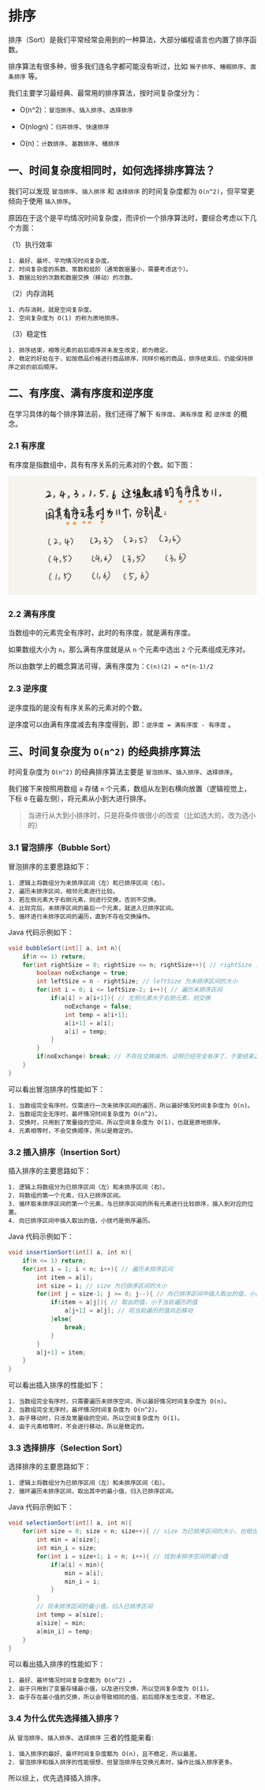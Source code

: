 # 排序

排序（Sort）是我们平常经常会用到的一种算法，大部分编程语言也内置了排序函数。

排序算法有很多种，很多我们连名字都可能没有听过，比如 `猴子排序`、`睡眠排序`、`面条排序` 等。

我们主要学习最经典、最常用的排序算法，按时间复杂度分为：

* O(n^2)：`冒泡排序`、`插入排序`、`选择排序`

* O(nlogn)：`归并排序`、`快速排序`

* O(n)：`计数排序`、`基数排序`、`桶排序`

## 一、时间复杂度相同时，如何选择排序算法？

我们可以发现 `冒泡排序`、`插入排序` 和 `选择排序` 的时间复杂度都为 `O(n^2)`，但平常更倾向于使用 `插入排序`。

原因在于这个是平均情况时间复杂度，而评价一个排序算法时，要综合考虑以下几个方面：

（1）执行效率

```
1. 最好、最坏、平均情况时间复杂度。
2. 时间复杂度的系数、常数和低阶（通常数据量小，需要考虑这个）。
3. 数据比较的次数和数据交换（移动）的次数。
```

（2）内存消耗

```
1. 内存消耗，就是空间复杂度。
2. 空间复杂度为 O(1) 的称为原地排序。
```

（3）稳定性

```
1. 排序结束，相等元素的前后顺序并未发生改变，即为稳定。
2. 稳定的好处在于，如按商品价格进行商品排序，同样价格的商品，排序结束后，仍能保持排序之前的前后顺序。
```

## 二、有序度、满有序度和逆序度

在学习具体的每个排序算法前，我们还得了解下 `有序度`、`满有序度` 和 `逆序度` 的概念。

### 2.1 有序度

有序度是指数组中，具有有序关系的元素对的个数。如下图：

![有序度](img/order-degree.jpg)

### 2.2 满有序度

当数组中的元素完全有序时，此时的有序度，就是满有序度。

如果数组大小为 `n`，那么满有序度就是从 `n` 个元素中选出 `2` 个元素组成无序对。

所以由数学上的概念算法可得，满有序度为：`C(n)(2) = n*(n-1)/2`

### 2.3 逆序度

逆序度指的是没有有序关系的元素对的个数。

逆序度可以由满有序度减去有序度得到，即：`逆序度 = 满有序度 - 有序度` 。

## 三、时间复杂度为 `O(n^2)` 的经典排序算法

时间复杂度为 `O(n^2)` 的经典排序算法主要是 `冒泡排序`、`插入排序`、`选择排序`。

我们接下来按照用数组 `a` 存储 `n` 个元素，数组从左到右横向放置（逻辑视觉上，下标 `0` 在最左侧），将元素从小到大进行排序。

> 当进行从大到小排序时，只是将条件做很小的改变（比如选大的，改为选小的）

### 3.1 冒泡排序（Bubble Sort）

冒泡排序的主要思路如下：

```
1. 逻辑上将数组分为未排序区间（左）和已排序区间（右）。
2. 遍历未排序区间，相邻元素进行比较。
3. 若左侧元素大于右侧元素，则进行交换，否则不交换。
4. 比较完后，未排序区间的最后一个元素，就进入已排序区间。
5. 循环进行未排序区间的遍历，直到不存在交换操作。
```

Java 代码示例如下：

```java
void bubbleSort(int[] a, int n){
    if(n <= 1) return;
    for(int rightSize = 0; rightSize <= n; rightSize++){ // rightSize 为已排序区间的大小
        boolean noExchange = true; 
        int leftSize = n - rightSize; // leftSize 为未排序区间的大小
        for(int i = 0; i <= leftSize-2; i++){ // 遍历未排序区间
            if(a[i] > a[i+1]){ // 左侧元素大于右侧元素，则交换
                noExchange = false;
                int temp = a[i+1];
                a[i+1] = a[i];
                a[i] = temp;
            }
        }
        if(noExchange) break; // 不存在交换操作，证明已经完全有序了，于是结束之后的循环 
    }
}
```

可以看出冒泡排序的性能如下：

```
1. 当数组完全有序时，仅需进行一次未排序区间的遍历，所以最好情况时间复杂度为 O(n)。
2. 当数组完全无序时，最坏情况时间复杂度为 O(n^2)。
3. 交换时，只用到了常量级的空间，所以空间复杂度为 O(1)，也就是原地排序。
4. 元素相等时，不会交换顺序，所以是稳定的。
```

### 3.2 插入排序（Insertion Sort）

插入排序的主要思路如下：

```
1. 逻辑上将数组分为已排序区间（左）和未排序区间（右）。
2. 将数组的第一个元素，归入已排序区间。
3. 循环取未排序区间的第一个元素，与已排序区间的所有元素进行比较排序，插入到对应的位置。
4. 向已排序区间中插入取出的值，小技巧是倒序遍历。
```

Java 代码示例如下：

```java
void insertionSort(int[] a, int n){
    if(n <= 1) return;
    for(int i = 1; i < n; i++){ // 遍历未排序区间
        int item = a[i];
        int size = i; // size 为已排序区间的大小
        for(int j = size-1; j >= 0; j--){ // 向已排序区间中插入取出的值，小技巧是倒序遍历
            if(item < a[j]){ // 取出的值，小于当前遍历的值
                a[j+1] = a[j]; // 将当前遍历的值向后移动
            }else{
                break;
            }
        }
        a[j+1] = item;
    }
}
```

可以看出插入排序的性能如下：

```
1. 当数组完全有序时，只需要遍历未排序空间，所以最好情况时间复杂度为 O(n)。
2. 当数组完全无序时，最坏情况时间复杂度为 O(n^2)。
3. 由于移动时，只涉及常量级的空间，所以空间复杂度为 O(1)。
4. 由于元素相等时，不会进行移动，所以是稳定的。
```

### 3.3 选择排序（Selection Sort）

选择排序的主要思路如下：

```
1. 逻辑上将数组分为已排序区间（左）和未排序区间（右）。
2. 循环遍历未排序区间，取出其中的最小值，归入已排序区间。
```

Java 代码示例如下：

```java
void selectionSort(int[] a, int n){
    for(int size = 0; size < n; size++){ // size 为已排序区间的大小，也相当于未排序区间的起始下标
        int min = a[size];
        int min_i = size;
        for(int i = size+1; i < n; i++){ // 找到未排序空间的最小值
            if(a[i] < min){
                min = a[i];
                min_i = i;
            }
        }
        // 将未排序区间的最小值，归入已排序区间
        int temp = a[size];
        a[size] = min;
        a[min_i] = temp;
    }
}
```

可以看出插入排序的性能如下：

```
1. 最好、最坏情况时间复杂度都为 O(n^2) 。
2. 由于只用到了变量存储最小值，以及进行交换，所以空间复杂度为 O(1)。
3. 由于存在最小值的交换，所以会导致相同的值，前后顺序发生改变，不稳定。
```

### 3.4 为什么优先选择插入排序？

从 `冒泡排序`、`插入排序`、`选择排序` 三者的性能来看:

```
1. 插入排序的最好、最坏时间复杂度都为 O(n)，且不稳定，所以最差。
2. 冒泡排序和插入排序的性能很想，但冒泡排序在交换元素时，操作比插入排序更多。
```

所以综上，优先选择插入排序。